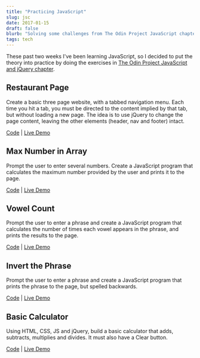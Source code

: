 ```yaml
---
title: "Practicing JavaScript"
slug: jsc
date: 2017-01-15
draft: false
blurb: "Solving some challenges from The Odin Project JavaScript chapter"
tags: tech
---
```


These past two weeks I've been learning JavaScript, so I decided to put the theory into practice by doing the exercises in [The Odin Project JavaScript and jQuery chapter](http://www.theodinproject.com/courses/javascript-and-jquery).

## Restaurant Page

Create a basic three page website, with a tabbed navigation menu. Each time you hit a tab, you must be directed to the content implied by that tab, but without loading a new page. The idea is to use jQuery to change the page content, leaving the other elements (header, nav and footer) intact.

[Code](https://github.com/mariobox/the-odin-project/tree/master/odin-restaurant) | [Live Demo](http://mariobox.github.io/the-odin-project/odin-restaurant/)

## Max Number in Array

Prompt the user to enter several numbers. Create a JavaScript program that calculates the maximum number provided by the user and prints it to the page.

[Code](https://github.com/mariobox/the-odin-project/tree/master/max-num) | [Live Demo](http://mariobox.github.io/the-odin-project/max-num/)

## Vowel Count

Prompt the user to enter a phrase and create a JavaScript program that calculates the number of times each vowel appears in the phrase, and prints the results to the page.

[Code](https://github.com/mariobox/the-odin-project/tree/master/pick-vowels) | [Live Demo](http://mariobox.github.io/the-odin-project/pick-vowels/)

## Invert the Phrase

Prompt the user to enter a phrase and create a JavaScript program that prints the phrase to the page, but spelled backwards.

[Code](https://github.com/mariobox/the-odin-project/tree/master/word-backwards) | [Live Demo](http://mariobox.github.io/the-odin-project/word-backwards/)

## Basic Calculator

Using HTML, CSS, JS and jQuery, build a basic calculator that adds, subtracts, multiplies and divides. It must also have a Clear button.

[Code](https://github.com/mariobox/the-odin-project/tree/master/calculator) | [Live Demo](http://mariobox.github.io/the-odin-project/calculator/)
